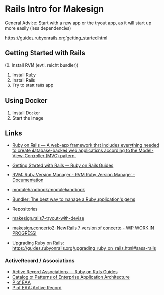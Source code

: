 # Rails Intro for Makesign

General Advice: Start with a new app or the tryout app, as it will start up more easily
(less dependencies)

https://guides.rubyonrails.org/getting_started.html


## Getting Started with Rails

(0. Install RVM (evtl. reicht bundler))
1. Install Ruby
2. Install Rails
3. Try to start rails app


## Using Docker

1. Install Docker 
2. Start the image


## Links 

- [Ruby on Rails — A web-app framework that includes everything needed to create database-backed web applications according to the Model-View-Controller \(MVC\) pattern.](https://rubyonrails.org/)
- [Getting Started with Rails — Ruby on Rails Guides](https://guides.rubyonrails.org/getting_started.html)
- [RVM: Ruby Version Manager - RVM Ruby Version Manager - Documentation](https://rvm.io/)
- [modulehandbook/modulehandbook](https://github.com/modulehandbook/modulehandbook)
- [Bundler: The best way to manage a Ruby application's gems](https://bundler.io/)
- [Repositories](https://github.com/orgs/makesign/repositories)
- [makesign/rails7-tryout-with-devise](https://github.com/makesign/rails7-tryout-with-devise)
- [makesign/concerto2: New Rails 7 version of concerto - WIP WORK IN PROGRESS!](https://github.com/makesign/concerto2)

- Upgrading Ruby on Rails: https://guides.rubyonrails.org/upgrading_ruby_on_rails.html#sass-rails

### ActiveRecord / Associations
- [Active Record Associations — Ruby on Rails Guides](https://guides.rubyonrails.org/association_basics.html)
- [Catalog of Patterns of Enterprise Application Architecture](https://martinfowler.com/eaaCatalog/)
- [P of EAA](https://martinfowler.com/books/eaa.html)
- [P of EAA: Active Record](https://martinfowler.com/eaaCatalog/activeRecord.html)
